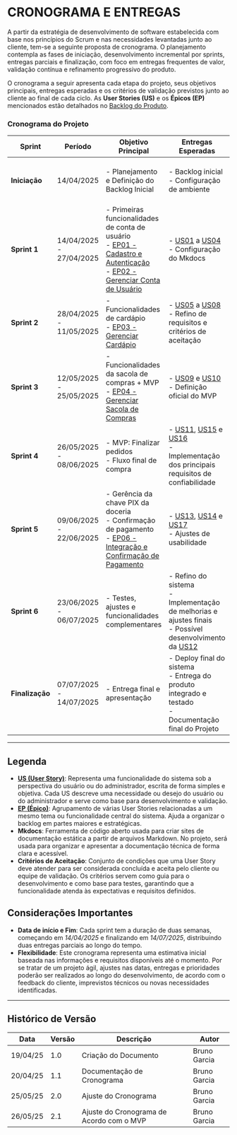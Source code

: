 # CRONOGRAMA E ENTREGAS 

A partir da estratégia de desenvolvimento de software estabelecida com base nos princípios do Scrum e nas necessidades levantadas junto ao cliente, tem-se a seguinte proposta de cronograma. O planejamento contempla as fases de iniciação, desenvolvimento incremental por sprints, entregas parciais e finalização, com foco em entregas frequentes de valor, validação contínua e refinamento progressivo do produto.

O cronograma a seguir apresenta cada etapa do projeto, seus objetivos principais, entregas esperadas e os critérios de validação previstos junto ao cliente ao final de cada ciclo.
As **User Stories (US)** e os **Épicos (EP)** mencionados estão detalhados no [Backlog do Produto](../backlog/backlog.md).

### Cronograma do Projeto

| **Sprint**      | **Período**             | **Objetivo Principal**                                                                                                                                                                     | **Entregas Esperadas**                                                                                                                                                                                                                                                             | **Validação do Cliente**                                                                                                     |
| --------------- | ----------------------- | ------------------------------------------------------------------------------------------------------------------------------------------------------------------------------------------ | ---------------------------------------------------------------------------------------------------------------------------------------------------------------------------------------------------------------------------------------------------------------------------------- | ---------------------------------------------------------------------------------------------------------------------------- |
| **Iniciação**   | 14/04/2025              | - Planejamento e Definição do Backlog Inicial                                                                                                                                              | - Backlog inicial<br>- Configuração de ambiente                                                                                                                                                                                                                                    | - Validação do backlog inicial<br>- Validação da arquitetura inicial                                                         |
| **Sprint 1**    | 14/04/2025 - 27/04/2025 | - Primeiras funcionalidades de conta de usuário<br>- [EP01 - Cadastro e Autenticação](../backlog/backlog.md#epicos)<br>- [EP02 - Gerenciar Conta de Usuário](../backlog/backlog.md#epicos) | - [US01](../backlog/backlog.md#user-stories-dos-requisitos-funcionais) a [US04](../backlog/backlog.md#user-stories-dos-requisitos-funcionais)<br>- Configuração do Mkdocs                                                                                                          | - Feedback sobre funcionalidades de acesso e gestão de conta                                                                 |
| **Sprint 2**    | 28/04/2025 - 11/05/2025 | - Funcionalidades de cardápio<br>- [EP03 - Gerenciar Cardápio](../backlog/backlog.md#epicos)                                                                                               | - [US05](../backlog/backlog.md#user-stories-dos-requisitos-funcionais) a [US08](../backlog/backlog.md#user-stories-dos-requisitos-funcionais)<br>- Refino de requisitos e critérios de aceitação                                                                                   | - Validação da interface do cardápio e gerenciamento administrativo                                                          |
| **Sprint 3**    | 12/05/2025 - 25/05/2025 | - Funcionalidades da sacola de compras + MVP<br>- [EP04 - Gerenciar Sacola de Compras](../backlog/backlog.md#epicos)                                                                       | - [US09](../backlog/backlog.md#user-stories-dos-requisitos-funcionais) e [US10](../backlog/backlog.md#user-stories-dos-requisitos-funcionais)<br>- Definição oficial do MVP                                                                                                        | - Validação da sacola virtual<br>- Aprovação das funcionalidades essenciais para MVP                                         |
| **Sprint 4**    | 26/05/2025 - 08/06/2025 | - MVP: Finalizar pedidos<br>- Fluxo final de compra                                                                                                                                        | - [US11](../backlog/backlog.md#user-stories-dos-requisitos-funcionais), [US15](../backlog/backlog.md#user-stories-dos-requisitos-funcionais) e [US16](../backlog/backlog.md#user-stories-dos-requisitos-funcionais)<br>- Implementação dos principais requisitos de confiabilidade | - Validação de fluxos de completar pedido e realizar pagamento via PIX                                                       |
| **Sprint 5**    | 09/06/2025 - 22/06/2025 | - Gerência da chave PIX da doceria<br>- Confirmação de pagamento<br> - [EP06 - Integração e Confirmação de Pagamento](../backlog/backlog.md#epicos)                                        | - [US13](../backlog/backlog.md#user-stories-dos-requisitos-funcionais), [US14](../backlog/backlog.md#user-stories-dos-requisitos-funcionais) e [US17](../backlog/backlog.md#user-stories-dos-requisitos-funcionais)<br>- Ajustes de usabilidade                                    | - Testes completos do fluxo de pagamento<br>- Validação da segurança e clareza do processo de pagamento                      |
| **Sprint 6**    | 23/06/2025 - 06/07/2025 | - Testes, ajustes e funcionalidades complementares                                                                                                                                         | - Refino do sistema<br>- Implementação de melhorias e ajustes finais<br>- Possível desenvolvimento da [US12](../backlog/backlog.md#user-stories-dos-requisitos-funcionais)                                                                                                         | - Validação de estabilidade, performance e ajustes solicitados                                                               |
| **Finalização** | 07/07/2025 - 14/07/2025 | - Entrega final e apresentação                                                                                                                                                             | - Deploy final do sistema<br>- Entrega do produto integrado e testado<br>- Documentação final do Projeto                                                                                                                                                                           | - Validação final do sistema completo<br>- Aceite formal do produto<br>- Apresentação de resultados e aprendizado do projeto |

---

## Legenda

- **[US (User Story)](../backlog/backlog.md#user-stories-dos-requisitos-funcionais)**: Representa uma funcionalidade do sistema sob a perspectiva do usuário ou do administrador, escrita de forma simples e objetiva. Cada US descreve uma necessidade ou desejo do usuário ou do administrador e serve como base para desenvolvimento e validação.
- **[EP (Épico)](../backlog/backlog.md#epicos)**: Agrupamento de várias User Stories relacionadas a um mesmo tema ou funcionalidade central do sistema. Ajuda a organizar o backlog em partes maiores e estratégicas.
- **Mkdocs**: Ferramenta de código aberto usada para criar sites de documentação estática a partir de arquivos Markdown. No projeto, será usada para organizar e apresentar a documentação técnica de forma clara e acessível.
- **Critérios de Aceitação**: Conjunto de condições que uma User Story deve atender para ser considerada concluída e aceita pelo cliente ou equipe de validação. Os critérios servem como guia para o desenvolvimento e como base para testes, garantindo que a funcionalidade atenda às expectativas e requisitos definidos.
## Considerações Importantes

- **Data de início e Fim**:  Cada sprint tem a duração de duas semanas, começando em *14/04/2025* e finalizando em *14/07/2025*, distribuindo duas entregas parciais ao longo do tempo. 
- **Flexibilidade**: Este cronograma representa uma estimativa inicial baseada nas informações e requisitos disponíveis até o momento. Por se tratar de um projeto ágil, ajustes nas datas, entregas e prioridades poderão ser realizados ao longo do desenvolvimento, de acordo com o feedback do cliente, imprevistos técnicos ou novas necessidades identificadas.

---
## Histórico de Versão
| Data     | Versão | Descrição                                | Autor        |
| -------- | ------ | ---------------------------------------- | ------------ |
| 19/04/25 | 1.0    | Criação do Documento                     | Bruno Garcia |
| 20/04/25 | 1.1    | Documentação de Cronograma               | Bruno Garcia |
| 25/05/25 | 2.0    | Ajuste do Cronograma                     | Bruno Garcia |
| 26/05/25 | 2.1    | Ajuste do Cronograma de Acordo com o MVP | Bruno Garcia |